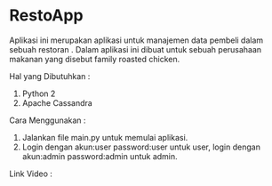# RestoApp
Aplikasi ini merupakan aplikasi untuk manajemen data pembeli dalam sebuah restoran . Dalam aplikasi ini dibuat untuk sebuah perusahaan makanan yang disebut family roasted chicken.

Hal yang Dibutuhkan :
1. Python 2
2. Apache Cassandra

Cara Menggunakan :
1. Jalankan file main.py untuk memulai aplikasi.
2. Login dengan akun:user password:user untuk user, login dengan akun:admin password:admin untuk admin.

Link Video :


